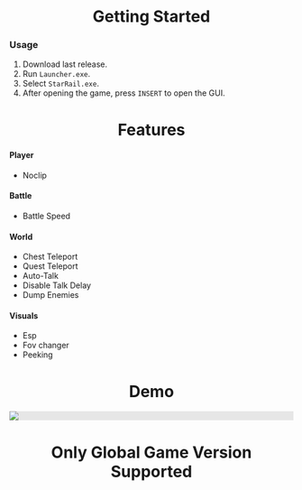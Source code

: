 <h1 align="center">Getting Started</h1>

### Usage

1. Download last release.
2. Run `Launcher.exe`.
3. Select `StarRail.exe`.
4. After opening the game, press `INSERT` to open the GUI.

<h1 align="center">Features</h1>

#### Player

- Noclip

#### Battle

- Battle Speed

#### World

- Chest Teleport
- Quest Teleport
- Auto-Talk
- Disable Talk Delay
- Dump Enemies

#### Visuals

- Esp
- Fov changer
- Peeking

<h1 align="center">Demo</h1>

<p align="center">
  <img style="display: block;-webkit-user-select: none;margin: auto;background-color: hsl(0, 0%, 90%);transition: background-color 300ms;" src="https://i.imgur.com/I0k8vLz.png">
</p>

<h1 align="center">Only Global Game Version Supported</h1>
